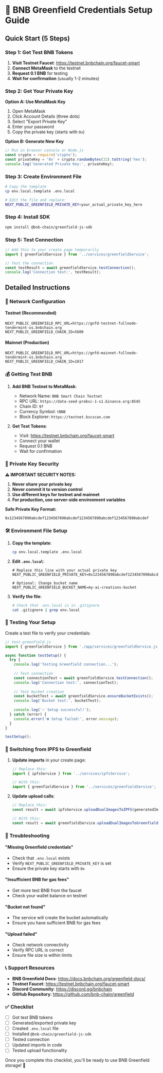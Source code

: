 # 🔑 BNB Greenfield Credentials Setup Guide

## Quick Start (5 Steps)

### Step 1: Get Test BNB Tokens
1. **Visit Testnet Faucet**: https://testnet.bnbchain.org/faucet-smart
2. **Connect MetaMask** to the testnet
3. **Request 0.1 BNB** for testing
4. **Wait for confirmation** (usually 1-2 minutes)

### Step 2: Get Your Private Key
**Option A: Use MetaMask Key**
1. Open MetaMask
2. Click Account Details (three dots)
3. Select "Export Private Key"
4. Enter your password
5. Copy the private key (starts with `0x`)

**Option B: Generate New Key**
```javascript
// Run in browser console or Node.js
const crypto = require('crypto');
const privateKey = '0x' + crypto.randomBytes(32).toString('hex');
console.log('Generated Private Key:', privateKey);
```

### Step 3: Create Environment File
```bash
# Copy the template
cp env.local.template .env.local

# Edit the file and replace:
NEXT_PUBLIC_GREENFIELD_PRIVATE_KEY=your_actual_private_key_here
```

### Step 4: Install SDK
```bash
npm install @bnb-chain/greenfield-js-sdk
```

### Step 5: Test Connection
```javascript
// Add this to your create page temporarily
import { greenfieldService } from '../services/greenfieldService';

// Test the connection
const testResult = await greenfieldService.testConnection();
console.log('Connection test:', testResult);
```

## Detailed Instructions

### 🔗 Network Configuration

#### Testnet (Recommended)
```env
NEXT_PUBLIC_GREENFIELD_RPC_URL=https://gnfd-testnet-fullnode-tendermint-us.bnbchain.org
NEXT_PUBLIC_GREENFIELD_CHAIN_ID=5600
```

#### Mainnet (Production)
```env
NEXT_PUBLIC_GREENFIELD_RPC_URL=https://gnfd-mainnet-fullnode-tendermint-us.bnbchain.org
NEXT_PUBLIC_GREENFIELD_CHAIN_ID=1017
```

### 💰 Getting Test BNB

1. **Add BNB Testnet to MetaMask**:
   - Network Name: `BNB Smart Chain Testnet`
   - RPC URL: `https://data-seed-prebsc-1-s1.binance.org:8545`
   - Chain ID: `97`
   - Currency Symbol: `tBNB`
   - Block Explorer: `https://testnet.bscscan.com`

2. **Get Test Tokens**:
   - Visit: https://testnet.bnbchain.org/faucet-smart
   - Connect your wallet
   - Request 0.1 BNB
   - Wait for confirmation

### 🔐 Private Key Security

**⚠️ IMPORTANT SECURITY NOTES:**

1. **Never share your private key**
2. **Never commit it to version control**
3. **Use different keys for testnet and mainnet**
4. **For production, use server-side environment variables**

**Safe Private Key Format:**
```
0x1234567890abcdef1234567890abcdef1234567890abcdef1234567890abcdef
```

### 🛠️ Environment File Setup

1. **Copy the template**:
   ```bash
   cp env.local.template .env.local
   ```

2. **Edit `.env.local`**:
   ```env
   # Replace this line with your actual private key
   NEXT_PUBLIC_GREENFIELD_PRIVATE_KEY=0x1234567890abcdef1234567890abcdef1234567890abcdef1234567890abcdef
   
   # Optional: Change bucket name
   NEXT_PUBLIC_GREENFIELD_BUCKET_NAME=my-ai-creations-bucket
   ```

3. **Verify the file**:
   ```bash
   # Check that .env.local is in .gitignore
   cat .gitignore | grep env.local
   ```

### 🧪 Testing Your Setup

Create a test file to verify your credentials:

```javascript
// test-greenfield.js
import { greenfieldService } from './app/services/greenfieldService.js';

async function testSetup() {
  try {
    console.log('Testing Greenfield connection...');
    
    // Test connection
    const connectionTest = await greenfieldService.testConnection();
    console.log('Connection test:', connectionTest);
    
    // Test bucket creation
    const bucketTest = await greenfieldService.ensureBucketExists();
    console.log('Bucket test:', bucketTest);
    
    console.log('✅ Setup successful!');
  } catch (error) {
    console.error('❌ Setup failed:', error.message);
  }
}

testSetup();
```

### 🔄 Switching from IPFS to Greenfield

1. **Update imports** in your create page:
   ```javascript
   // Replace this:
   import { ipfsService } from '../services/ipfsService';
   
   // With this:
   import { greenfieldService } from '../services/greenfieldService';
   ```

2. **Update upload calls**:
   ```javascript
   // Replace this:
   const result = await ipfsService.uploadDualImagesToIPFS(generatedImage, metadata);
   
   // With this:
   const result = await greenfieldService.uploadDualImagesToGreenfield(generatedImage, metadata);
   ```

### 🚨 Troubleshooting

#### "Missing Greenfield credentials"
- Check that `.env.local` exists
- Verify `NEXT_PUBLIC_GREENFIELD_PRIVATE_KEY` is set
- Ensure the private key starts with `0x`

#### "Insufficient BNB for gas fees"
- Get more test BNB from the faucet
- Check your wallet balance on testnet

#### "Bucket not found"
- The service will create the bucket automatically
- Ensure you have sufficient BNB for gas fees

#### "Upload failed"
- Check network connectivity
- Verify RPC URL is correct
- Ensure file size is within limits

### 📞 Support Resources

- **BNB Greenfield Docs**: https://docs.bnbchain.org/greenfield-docs/
- **Testnet Faucet**: https://testnet.bnbchain.org/faucet-smart
- **Discord Community**: https://discord.gg/bnbchain
- **GitHub Repository**: https://github.com/bnb-chain/greenfield

### ✅ Checklist

- [ ] Got test BNB tokens
- [ ] Generated/exported private key
- [ ] Created `.env.local` file
- [ ] Installed `@bnb-chain/greenfield-js-sdk`
- [ ] Tested connection
- [ ] Updated imports in code
- [ ] Tested upload functionality

Once you complete this checklist, you'll be ready to use BNB Greenfield storage! 🎉
